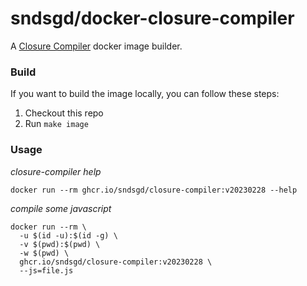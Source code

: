 # sndsgd/docker-closure-compiler

A [Closure Compiler](https://github.com/google/closure-compiler) docker image builder.


### Build

If you want to build the image locally, you can follow these steps:

1. Checkout this repo
1. Run `make image`


### Usage

_closure-compiler help_
```
docker run --rm ghcr.io/sndsgd/closure-compiler:v20230228 --help
```

_compile some javascript_
```
docker run --rm \
  -u $(id -u):$(id -g) \
  -v $(pwd):$(pwd) \
  -w $(pwd) \
  ghcr.io/sndsgd/closure-compiler:v20230228 \
  --js=file.js
```
